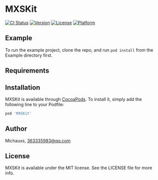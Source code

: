 # MXSKit

[![CI Status](https://img.shields.io/travis/Michauxs/MXSKit.svg?style=flat)](https://travis-ci.org/Michauxs/MXSKit)
[![Version](https://img.shields.io/cocoapods/v/MXSKit.svg?style=flat)](https://cocoapods.org/pods/MXSKit)
[![License](https://img.shields.io/cocoapods/l/MXSKit.svg?style=flat)](https://cocoapods.org/pods/MXSKit)
[![Platform](https://img.shields.io/cocoapods/p/MXSKit.svg?style=flat)](https://cocoapods.org/pods/MXSKit)

## Example

To run the example project, clone the repo, and run `pod install` from the Example directory first.

## Requirements

## Installation

MXSKit is available through [CocoaPods](https://cocoapods.org). To install
it, simply add the following line to your Podfile:

```ruby
pod 'MXSKit'
```

## Author

Michauxs, 363335983@qq.com

## License

MXSKit is available under the MIT license. See the LICENSE file for more info.
